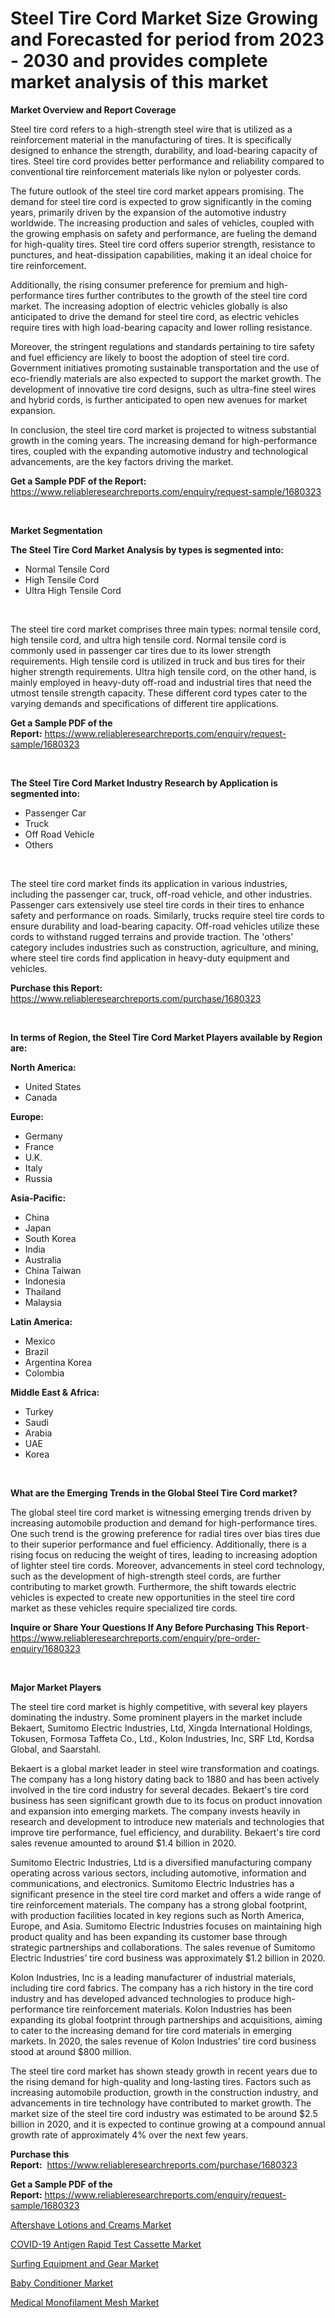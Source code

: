 <p><h1>Steel Tire Cord Market Size Growing and Forecasted for period from 2023 - 2030 and provides complete market analysis of this market</h1></p><p><strong>Market Overview and Report Coverage</strong></p>
<p><p>Steel tire cord refers to a high-strength steel wire that is utilized as a reinforcement material in the manufacturing of tires. It is specifically designed to enhance the strength, durability, and load-bearing capacity of tires. Steel tire cord provides better performance and reliability compared to conventional tire reinforcement materials like nylon or polyester cords. </p><p>The future outlook of the steel tire cord market appears promising. The demand for steel tire cord is expected to grow significantly in the coming years, primarily driven by the expansion of the automotive industry worldwide. The increasing production and sales of vehicles, coupled with the growing emphasis on safety and performance, are fueling the demand for high-quality tires. Steel tire cord offers superior strength, resistance to punctures, and heat-dissipation capabilities, making it an ideal choice for tire reinforcement.</p><p>Additionally, the rising consumer preference for premium and high-performance tires further contributes to the growth of the steel tire cord market. The increasing adoption of electric vehicles globally is also anticipated to drive the demand for steel tire cord, as electric vehicles require tires with high load-bearing capacity and lower rolling resistance.</p><p>Moreover, the stringent regulations and standards pertaining to tire safety and fuel efficiency are likely to boost the adoption of steel tire cord. Government initiatives promoting sustainable transportation and the use of eco-friendly materials are also expected to support the market growth. The development of innovative tire cord designs, such as ultra-fine steel wires and hybrid cords, is further anticipated to open new avenues for market expansion.</p><p>In conclusion, the steel tire cord market is projected to witness substantial growth in the coming years. The increasing demand for high-performance tires, coupled with the expanding automotive industry and technological advancements, are the key factors driving the market.</p></p>
<p><strong>Get a Sample PDF of the Report:</strong> <a href="https://www.reliableresearchreports.com/enquiry/request-sample/1680323">https://www.reliableresearchreports.com/enquiry/request-sample/1680323</a></p>
<p>&nbsp;</p>
<p><strong>Market Segmentation</strong></p>
<p><strong>The Steel Tire Cord Market Analysis by types is segmented into:</strong></p>
<p><ul><li>Normal Tensile Cord</li><li>High Tensile Cord</li><li>Ultra High Tensile Cord</li></ul></p>
<p>&nbsp;</p>
<p><p>The steel tire cord market comprises three main types: normal tensile cord, high tensile cord, and ultra high tensile cord. Normal tensile cord is commonly used in passenger car tires due to its lower strength requirements. High tensile cord is utilized in truck and bus tires for their higher strength requirements. Ultra high tensile cord, on the other hand, is mainly employed in heavy-duty off-road and industrial tires that need the utmost tensile strength capacity. These different cord types cater to the varying demands and specifications of different tire applications.</p></p>
<p><strong>Get a Sample PDF of the Report:</strong>&nbsp;<a href="https://www.reliableresearchreports.com/enquiry/request-sample/1680323">https://www.reliableresearchreports.com/enquiry/request-sample/1680323</a></p>
<p>&nbsp;</p>
<p><strong>The Steel Tire Cord Market Industry Research by Application is segmented into:</strong></p>
<p><ul><li>Passenger Car</li><li>Truck</li><li>Off Road Vehicle</li><li>Others</li></ul></p>
<p>&nbsp;</p>
<p><p>The steel tire cord market finds its application in various industries, including the passenger car, truck, off-road vehicle, and other industries. Passenger cars extensively use steel tire cords in their tires to enhance safety and performance on roads. Similarly, trucks require steel tire cords to ensure durability and load-bearing capacity. Off-road vehicles utilize these cords to withstand rugged terrains and provide traction. The 'others' category includes industries such as construction, agriculture, and mining, where steel tire cords find application in heavy-duty equipment and vehicles.</p></p>
<p><strong>Purchase this Report:</strong>&nbsp; <a href="https://www.reliableresearchreports.com/purchase/1680323">https://www.reliableresearchreports.com/purchase/1680323</a></p>
<p>&nbsp;</p>
<p><strong>In terms of Region, the Steel Tire Cord Market Players available by Region are:</strong></p>
<p>
    <p> <strong> North America: </strong>
        <ul>
            <li>United States</li>
            <li>Canada</li>
        </ul>
        </p> 
    <p> <strong> Europe: </strong>
        <ul>
            <li>Germany</li>
            <li>France</li>
            <li>U.K.</li>
            <li>Italy</li>
            <li>Russia</li>
        </ul>
        </p> 
    <p> <strong> Asia-Pacific: </strong>
        <ul>
            <li>China</li>
            <li>Japan</li>
            <li>South Korea</li>
            <li>India</li>
            <li>Australia</li>
            <li>China Taiwan</li>
            <li>Indonesia</li>
            <li>Thailand</li>
            <li>Malaysia</li>
        </ul>
        </p> 
    <p> <strong> Latin America: </strong>
        <ul>
            <li>Mexico</li>
            <li>Brazil</li>
            <li>Argentina Korea</li>
            <li>Colombia</li>
        </ul>
        </p> 
    <p> <strong> Middle East & Africa: </strong>
        <ul>
            <li>Turkey</li>
            <li>Saudi</li>
            <li>Arabia</li>
            <li>UAE</li>
            <li>Korea</li>
        </ul>
    </p>
    </p>
<p>&nbsp;</p>
<p><strong>What are the Emerging Trends in the Global Steel Tire Cord market?</strong></p>
<p><p>The global steel tire cord market is witnessing emerging trends driven by increasing automobile production and demand for high-performance tires. One such trend is the growing preference for radial tires over bias tires due to their superior performance and fuel efficiency. Additionally, there is a rising focus on reducing the weight of tires, leading to increasing adoption of lighter steel tire cords. Moreover, advancements in steel cord technology, such as the development of high-strength steel cords, are further contributing to market growth. Furthermore, the shift towards electric vehicles is expected to create new opportunities in the steel tire cord market as these vehicles require specialized tire cords.</p></p>
<p><strong>Inquire or Share Your Questions If Any Before Purchasing This Report</strong>- <a href="https://www.reliableresearchreports.com/enquiry/pre-order-enquiry/1680323">https://www.reliableresearchreports.com/enquiry/pre-order-enquiry/1680323</a></p>
<p>&nbsp;</p>
<p><strong>Major Market Players</strong></p>
<p><p>The steel tire cord market is highly competitive, with several key players dominating the industry. Some prominent players in the market include Bekaert, Sumitomo Electric Industries, Ltd, Xingda International Holdings, Tokusen, Formosa Taffeta Co., Ltd., Kolon Industries, Inc, SRF Ltd, Kordsa Global, and Saarstahl.</p><p>Bekaert is a global market leader in steel wire transformation and coatings. The company has a long history dating back to 1880 and has been actively involved in the tire cord industry for several decades. Bekaert's tire cord business has seen significant growth due to its focus on product innovation and expansion into emerging markets. The company invests heavily in research and development to introduce new materials and technologies that improve tire performance, fuel efficiency, and durability. Bekaert's tire cord sales revenue amounted to around $1.4 billion in 2020.</p><p>Sumitomo Electric Industries, Ltd is a diversified manufacturing company operating across various sectors, including automotive, information and communications, and electronics. Sumitomo Electric Industries has a significant presence in the steel tire cord market and offers a wide range of tire reinforcement materials. The company has a strong global footprint, with production facilities located in key regions such as North America, Europe, and Asia. Sumitomo Electric Industries focuses on maintaining high product quality and has been expanding its customer base through strategic partnerships and collaborations. The sales revenue of Sumitomo Electric Industries’ tire cord business was approximately $1.2 billion in 2020.</p><p>Kolon Industries, Inc is a leading manufacturer of industrial materials, including tire cord fabrics. The company has a rich history in the tire cord industry and has developed advanced technologies to produce high-performance tire reinforcement materials. Kolon Industries has been expanding its global footprint through partnerships and acquisitions, aiming to cater to the increasing demand for tire cord materials in emerging markets. In 2020, the sales revenue of Kolon Industries’ tire cord business stood at around $800 million.</p><p>The steel tire cord market has shown steady growth in recent years due to the rising demand for high-quality and long-lasting tires. Factors such as increasing automobile production, growth in the construction industry, and advancements in tire technology have contributed to market growth. The market size of the steel tire cord industry was estimated to be around $2.5 billion in 2020, and it is expected to continue growing at a compound annual growth rate of approximately 4% over the next few years.</p></p>
<p><strong>Purchase this Report:</strong>&nbsp;&nbsp;<a href="https://www.reliableresearchreports.com/purchase/1680323">https://www.reliableresearchreports.com/purchase/1680323</a></p>
<p></p>
<p><strong>Get a Sample PDF of the Report:</strong>&nbsp;<a href="https://www.reliableresearchreports.com/enquiry/request-sample/1680323">https://www.reliableresearchreports.com/enquiry/request-sample/1680323</a></p>
<p><p><a href="https://github.com/luckyshygirl/Market-Research-Report-List-1/blob/main/aftershave-lotions-and-creams-market.md">Aftershave Lotions and Creams Market</a></p><p><a href="https://www.linkedin.com/pulse/covid-19-antigen-rapid-test-cassette-market-size-share-r4ayc/">COVID-19 Antigen Rapid Test Cassette Market</a></p><p><a href="https://medium.com/@peatebilly85475/surfing-equipment-and-gear-market-size-cagr-trends-2024-2030-52e38967a02e">Surfing Equipment and Gear Market</a></p><p><a href="https://github.com/gdfhhhj/Market-Research-Report-List-1/blob/main/baby-conditioner-market.md">Baby Conditioner Market</a></p><p><a href="https://www.linkedin.com/pulse/medical-monofilament-mesh-market-share-amp-new-trends-analysis-q8d9c/">Medical Monofilament Mesh Market</a></p></p>